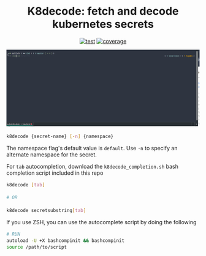 <div align="center">
  
  <h1 align="center">K8decode: fetch and decode kubernetes secrets</h1>

  [![test][test-image]][test-url]
  [![coverage][cov-image]][cov-url]
  
  [test-image]: https://github.com/sullivtr/k8decode/workflows/test/badge.svg
  [test-url]: https://github.com/sullivtr/k8decode/actions?query=workflow%3Atest
  [cov-image]: https://codecov.io/gh/sullivtr/k8decode/branch/master/graph/badge.svg?token=6HISPGX35J
  [cov-url]: https://github.com/sullivtr/k8decode/actions?query=workflow%3Atest

</div>

<img src="secretdecode.gif" width="1000"/>
<!-- ![Demo](secretdecode.gif) -->

```bash
k8decode {secret-name} [-n] {namespace}
```
The namespace flag's default value is `default`. Use `-n` to specify an alternate namespace for the secret. 

For `tab` autocompletion, download the `k8decode_completion.sh` bash completion script included in this repo

```bash
k8decode [tab]

# OR

k8decode secretsubstring[tab]
```

If you use ZSH, you can use the autocomplete script by doing the following

```bash
# RUN
autoload -U +X bashcompinit && bashcompinit
source /path/to/script
```
